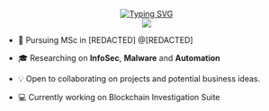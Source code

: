 <p align="center">
<a href="https://git.io/typing-svg">
   <img src="https://readme-typing-svg.demolab.com?font=Fira+Code&duration=2500&pause=1000&color=23EE19&multiline=true&repeat=false&width=435&lines=Arb1trage;Security+Researcher+%7C+MSc+Student+%7C++Software+Engineer;Blockchain+%7C+Automation+%7C+Bots" alt="Typing SVG" />
</a>
<br/>

<!-- <a href="https://github.com/arb1trage">
    <img src="https://github-readme-stats.vercel.app/api?username=arb1trage&show_icons=true&count_private=true&show_icons=true&hide_border=true&hide_title=true&card_width=300px&hide_rank=true&bg_color=00000000&theme=dracula">
</a> -->

<a href="https://github.com/arb1trage">
    <img src="https://github-stats-alpha.vercel.app/api?username=arb1trage&cc=22272e&tc=37BCF6&ic=fff&bc=0000">
</a>
<br/>
</p>

* 📖 Pursuing MSc in [REDACTED] @[REDACTED]

* 🎓 Researching on **InfoSec**, **Malware** and **Automation**

* 💡 Open to collaborating on projects and potential business ideas.

* 💻 Currently working on Blockchain Investigation Suite
